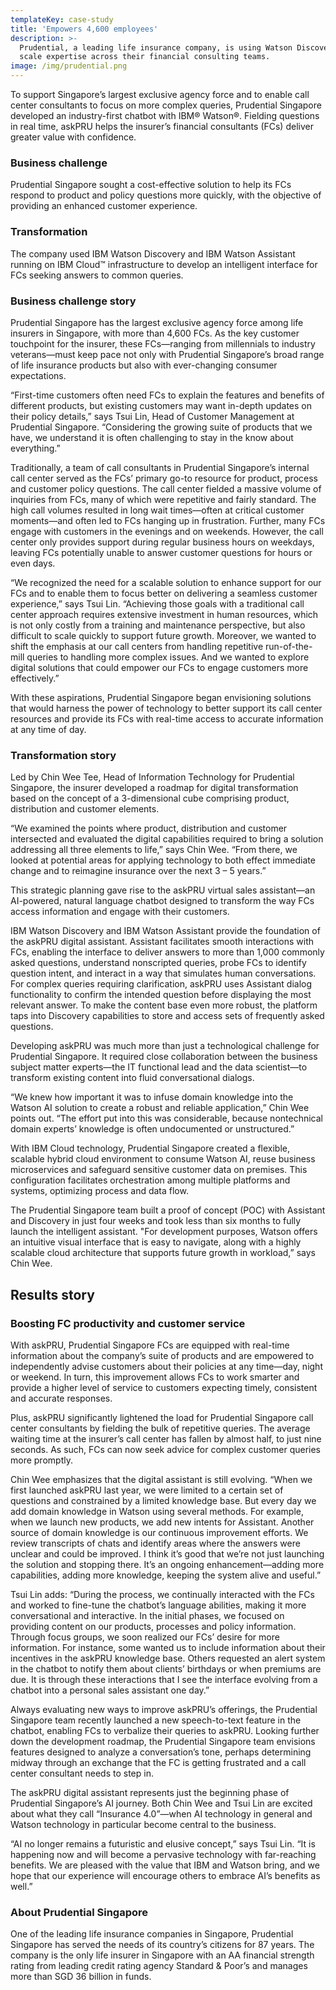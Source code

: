 ```yaml
---
templateKey: case-study
title: 'Empowers 4,600 employees'
description: >-
  Prudential, a leading life insurance company, is using Watson Discovery to
  scale expertise across their financial consulting teams.
image: /img/prudential.png
---
```

To support Singapore’s largest exclusive agency force and to enable call center consultants to focus on more complex queries, Prudential Singapore developed an industry-first chatbot with IBM® Watson®. Fielding questions in real time, askPRU helps the insurer’s financial consultants (FCs) deliver greater value with confidence.

### Business challenge

Prudential Singapore sought a cost-effective solution to help its FCs respond to product and policy questions more quickly, with the objective of providing an enhanced customer experience.

### Transformation

The company used IBM Watson Discovery and IBM Watson Assistant running on IBM Cloud™ infrastructure to develop an intelligent interface for FCs seeking answers to common queries.

### Business challenge story

Prudential Singapore has the largest exclusive agency force among life insurers in Singapore, with more than 4,600 FCs. As the key customer touchpoint for the insurer, these FCs—ranging from millennials to industry veterans—must keep pace not only with Prudential Singapore’s broad range of life insurance products but also with ever-changing consumer expectations.

“First-time customers often need FCs to explain the features and benefits of different products, but existing customers may want in-depth updates on their policy details,” says Tsui Lin, Head of Customer Management at Prudential Singapore. “Considering the growing suite of products that we have, we understand it is often challenging to stay in the know about everything.”

Traditionally, a team of call consultants in Prudential Singapore’s internal call center served as the FCs’ primary go-to resource for product, process and customer policy questions. The call center fielded a massive volume of inquiries from FCs, many of which were repetitive and fairly standard. The high call volumes resulted in long wait times—often at critical customer moments—and often led to FCs hanging up in frustration. Further, many FCs engage with customers in the evenings and on weekends. However, the call center only provides support during regular business hours on weekdays, leaving FCs potentially unable to answer customer questions for hours or even days.

“We recognized the need for a scalable solution to enhance support for our FCs and to enable them to focus better on delivering a seamless customer experience,” says Tsui Lin. “Achieving those goals with a traditional call center approach requires extensive investment in human resources, which is not only costly from a training and maintenance perspective, but also difficult to scale quickly to support future growth. Moreover, we wanted to shift the emphasis at our call centers from handling repetitive run-of-the-mill queries to handling more complex issues. And we wanted to explore digital solutions that could empower our FCs to engage customers more effectively.”

With these aspirations, Prudential Singapore began envisioning solutions that would harness the power of technology to better support its call center resources and provide its FCs with real-time access to accurate information at any time of day.

### Transformation story

Led by Chin Wee Tee, Head of Information Technology for Prudential Singapore, the insurer developed a roadmap for digital transformation based on the concept of a 3-dimensional cube comprising product, distribution and customer elements.

“We examined the points where product, distribution and customer intersected and evaluated the digital capabilities required to bring a solution addressing all three elements to life,” says Chin Wee. “From there, we looked at potential areas for applying technology to both effect immediate change and to reimagine insurance over the next 3 – 5 years.”

This strategic planning gave rise to the askPRU virtual sales assistant—an AI-powered, natural language chatbot designed to transform the way FCs access information and engage with their customers.

IBM Watson Discovery and IBM Watson Assistant provide the foundation of the askPRU digital assistant. Assistant facilitates smooth interactions with FCs, enabling the interface to deliver answers to more than 1,000 commonly asked questions, understand nonscripted queries, probe FCs to identify question intent, and interact in a way that simulates human conversations. For complex queries requiring clarification, askPRU uses Assistant dialog functionality to confirm the intended question before displaying the most relevant answer. To make the content base even more robust, the platform taps into Discovery capabilities to store and access sets of frequently asked questions.

Developing askPRU was much more than just a technological challenge for Prudential Singapore. It required close collaboration between the business subject matter experts—the IT functional lead and the data scientist—to transform existing content into fluid conversational dialogs.

“We knew how important it was to infuse domain knowledge into the Watson AI solution to create a robust and reliable application,” Chin Wee points out. “The effort put into this was considerable, because nontechnical domain experts’ knowledge is often undocumented or unstructured.”

With IBM Cloud technology, Prudential Singapore created a flexible, scalable hybrid cloud environment to consume Watson AI, reuse business microservices and safeguard sensitive customer data on premises. This configuration facilitates orchestration among multiple platforms and systems, optimizing process and data flow.

The Prudential Singapore team built a proof of concept (POC) with Assistant and Discovery in just four weeks and took less than six months to fully launch the intelligent assistant. "For development purposes, Watson offers an intuitive visual interface that is easy to navigate, along with a highly scalable cloud architecture that supports future growth in workload,” says Chin Wee.

## Results story

### Boosting FC productivity and customer service

With askPRU, Prudential Singapore FCs are equipped with real-time information about the company’s suite of products and are empowered to independently advise customers about their policies at any time—day, night or weekend. In turn, this improvement allows FCs to work smarter and provide a higher level of service to customers expecting timely, consistent and accurate responses.

Plus, askPRU significantly lightened the load for Prudential Singapore call center consultants by fielding the bulk of repetitive queries. The average waiting time at the insurer’s call center has fallen by almost half, to just nine seconds. As such, FCs can now seek advice for complex customer queries more promptly.

Chin Wee emphasizes that the digital assistant is still evolving. “When we first launched askPRU last year, we were limited to a certain set of questions and constrained by a limited knowledge base. But every day we add domain knowledge in Watson using several methods. For example, when we launch new products, we add new intents for Assistant. Another source of domain knowledge is our continuous improvement efforts. We review transcripts of chats and identify areas where the answers were unclear and could be improved. I think it’s good that we’re not just launching the solution and stopping there. It’s an ongoing enhancement—adding more capabilities, adding more knowledge, keeping the system alive and useful.”

Tsui Lin adds: “During the process, we continually interacted with the FCs and worked to fine-tune the chatbot’s language abilities, making it more conversational and interactive. In the initial phases, we focused on providing content on our products, processes and policy information. Through focus groups, we soon realized our FCs’ desire for more information. For instance, some wanted us to include information about their incentives in the askPRU knowledge base. Others requested an alert system in the chatbot to notify them about clients’ birthdays or when premiums are due. It is through these interactions that I see the interface evolving from a chatbot into a personal sales assistant one day.”

Always evaluating new ways to improve askPRU’s offerings, the Prudential Singapore team recently launched a new speech-to-text feature in the chatbot, enabling FCs to verbalize their queries to askPRU. Looking further down the development roadmap, the Prudential Singapore team envisions features designed to analyze a conversation’s tone, perhaps determining midway through an exchange that the FC is getting frustrated and a call center consultant needs to step in.

The askPRU digital assistant represents just the beginning phase of Prudential Singapore’s AI journey. Both Chin Wee and Tsui Lin are excited about what they call “Insurance 4.0”—when AI technology in general and Watson technology in particular become central to the business.

“AI no longer remains a futuristic and elusive concept,” says Tsui Lin. “It is happening now and will become a pervasive technology with far-reaching benefits. We are pleased with the value that IBM and Watson bring, and we hope that our experience will encourage others to embrace AI’s benefits as well.”

### About Prudential Singapore

One of the leading life insurance companies in Singapore, Prudential Singapore has served the needs of its country’s citizens for 87 years. The company is the only life insurer in Singapore with an AA financial strength rating from leading credit rating agency Standard & Poor’s and manages more than SGD 36 billion in funds.
